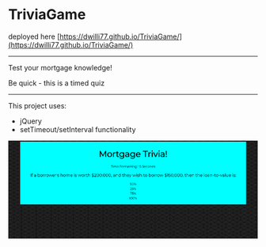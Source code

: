 # TriviaGame

deployed here [https://dwilli77.github.io/TriviaGame/](https://dwilli77.github.io/TriviaGame/)

***

Test your mortgage knowledge!

Be quick - this is a timed quiz

***

This project uses:
  * jQuery
  * setTimeout/setInterval functionality
  
![screenshot](./screenshot.PNG "Mortgage Trivia")
